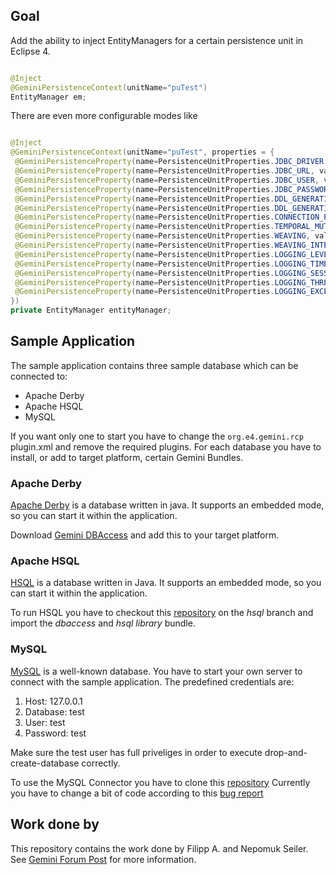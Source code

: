 ## Goal

Add the ability to inject EntityManagers for a certain
persistence unit in Eclipse 4.

```java

@Inject
@GeminiPersistenceContext(unitName="puTest")
EntityManager em;

```
There are even more configurable modes like

```java

@Inject
@GeminiPersistenceContext(unitName="puTest", properties = {
 @GeminiPersistenceProperty(name=PersistenceUnitProperties.JDBC_DRIVER, value="org.gjt.mm.mysql.Driver"),
 @GeminiPersistenceProperty(name=PersistenceUnitProperties.JDBC_URL, value="jdbc:mysql://127.0.0.1/test"),
 @GeminiPersistenceProperty(name=PersistenceUnitProperties.JDBC_USER, value="test"),
 @GeminiPersistenceProperty(name=PersistenceUnitProperties.JDBC_PASSWORD, value="test"),
 @GeminiPersistenceProperty(name=PersistenceUnitProperties.DDL_GENERATION, value=PersistenceUnitProperties.DROP_AND_CREATE),
 @GeminiPersistenceProperty(name=PersistenceUnitProperties.DDL_GENERATION_MODE, value=PersistenceUnitProperties.DDL_DATABASE_GENERATION),
 @GeminiPersistenceProperty(name=PersistenceUnitProperties.CONNECTION_POOL_MIN, value="20"),
 @GeminiPersistenceProperty(name=PersistenceUnitProperties.TEMPORAL_MUTABLE, value="true"),
 @GeminiPersistenceProperty(name=PersistenceUnitProperties.WEAVING, value="false"),
 @GeminiPersistenceProperty(name=PersistenceUnitProperties.WEAVING_INTERNAL, value="false"),
 @GeminiPersistenceProperty(name=PersistenceUnitProperties.LOGGING_LEVEL, value="FINEST"),
 @GeminiPersistenceProperty(name=PersistenceUnitProperties.LOGGING_TIMESTAMP, value="true"),
 @GeminiPersistenceProperty(name=PersistenceUnitProperties.LOGGING_SESSION, value="true"),
 @GeminiPersistenceProperty(name=PersistenceUnitProperties.LOGGING_THREAD, value="true"),
 @GeminiPersistenceProperty(name=PersistenceUnitProperties.LOGGING_EXCEPTIONS, value="true")
})
private EntityManager entityManager;

```

## Sample Application

The sample application contains three sample database which can be connected to:

* Apache Derby
* Apache HSQL
* MySQL

If you want only one to start you have to change the `org.e4.gemini.rcp` plugin.xml
and remove the required plugins. For each database you have to install, or add to target platform, certain
Gemini Bundles. 

### Apache Derby

[Apache Derby](http://db.apache.org/derby/) is a database written in java. It supports an embedded mode, so
you can start it within the application. 

Download [Gemini DBAccess](http://www.eclipse.org/gemini/dbaccess/) and add this to your
target platform. 

### Apache HSQL

[HSQL](http://hsqldb.org/) is a database written in Java. It supports an embedded mode, so 
you can start it within the application.

To run HSQL you have to checkout this [repository](https://github.com/gkvas/gemini.dbaccess)
on the _hsql_ branch and import the _dbaccess_ and _hsql library_ bundle. 

### MySQL

[MySQL](http://dev.mysql.com/) is a well-known database. You have to start your own server
to connect with the sample application. The predefined credentials are:

1. Host: 127.0.0.1
2. Database: test
3. User: test
4. Password: test

Make sure the test user has full priveliges in order to execute drop-and-create-database correctly.

To use the MySQL Connector you have to clone this [repository](http://git.eclipse.org/c/gemini.dbaccess/org.eclipse.gemini.dbaccess.git)
Currently you have to change a bit of code according to this [bug report](https://bugs.eclipse.org/bugs/show_bug.cgi?id=372428)


## Work done by

This repository contains the work done by Filipp A. and Nepomuk Seiler.
See [Gemini Forum Post](http://www.eclipse.org/forums/index.php/t/290891/) 
for more information.

